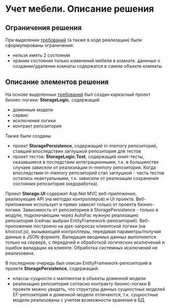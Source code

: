 Учет мебели. Описание решения
===========

Ограничения решения
-------------------
При выделении [требований](https://github.com/AlexeyGuryev/TestTasks/blob/master/FurnitureStorage/UseCase.txt) (а также в ходе реализации) были сформулированы ограничения:
* нельзя иметь 2 состояния
* храним состояния только изменений мебели в комнате. даннные о создании/удалении комнаты содержатся в самом объекте комнаты


Описание элементов решения
--------------------------
На основе выделенных [требований](https://github.com/AlexeyGuryev/TestTasks/blob/master/FurnitureStorage/UseCase.txt) был создан каркасный проект бизнес-логики: **StorageLogic**, содержащий
* доменные модели
* сервис
* исключения логики
* контракт репозитория

Также были созданы
* проект **StoragePersistence**, содержащий in-memory репозиторий, ставший впоследствии заглушкой репозитория для тестов
* проект тестов: **StorageLogic.Test**, содержащий юнит-тесты, оказавшиеся в последствии интеграционными, т.к. в большинстве случаев зависели от реализиации in-memory репозитория. Когда впоследствии in-memory репозиторий стал заглушкой - часть тестов остались неактуальными, т.к. зависели от реализации сохранения состояния репозитория (недоработка).

Проект **Storage.UI** содержит Asp.Net MVC веб-приложение, реализующее API (на методах контроллеров) и UI проекта. Веб-приложение использует и прямо зависит только от проекта бизнес-логики. Зависимость от репозиториев в StoragePersistence - только в модуле, подключающим через AutoFac нужную реализацию репозитория (сейчас выбран EntityFramework-репозиторий).
Веб-приложение построено на ajax-запросах клиентской логики (на knocout.js), вызывающей контроллеры, передавая параметры/получая данные в JSON-формате.
Валидация вводимых данных выполняется только на сервере, с передачей и обработкой логических исключений и ошибок валидации на клиенте. Обработка системных исключений не реализована.

В последнюю очередь был описан EntityFramework-репозиторий в проекте **StoragePersistence**, содержащий:
* классы-сущности с маппингом в объекты доменной модели 
* реализацию репозитория согласно контракту бизнес-логики
В проекте можно увидеть, что структуры данных сущностных моделей EF-репозитория и доменной-модели отличаются, т.к. сущностные модели реализованы с учетом возможности хранения в БД.
